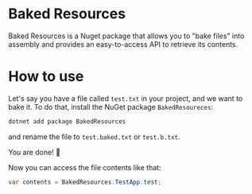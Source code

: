 
# Baked Resources

Baked Resources is a Nuget package that allows you to "bake files" into assembly and provides an easy-to-access API to retrieve its contents.

# How to use

Let's say you have a file called `` test.txt `` in your project, and we want to bake it. To do that, install the NuGet package `` BakedResoureces ``:
``` bash
dotnet add package BakedResources
```

and rename the file to `` test.baked.txt `` or `` test.b.txt ``.

You are done! 🚀

Now you can access the file contents like that:
``` csharp
var contents = BakedResources.TestApp.test;
```
